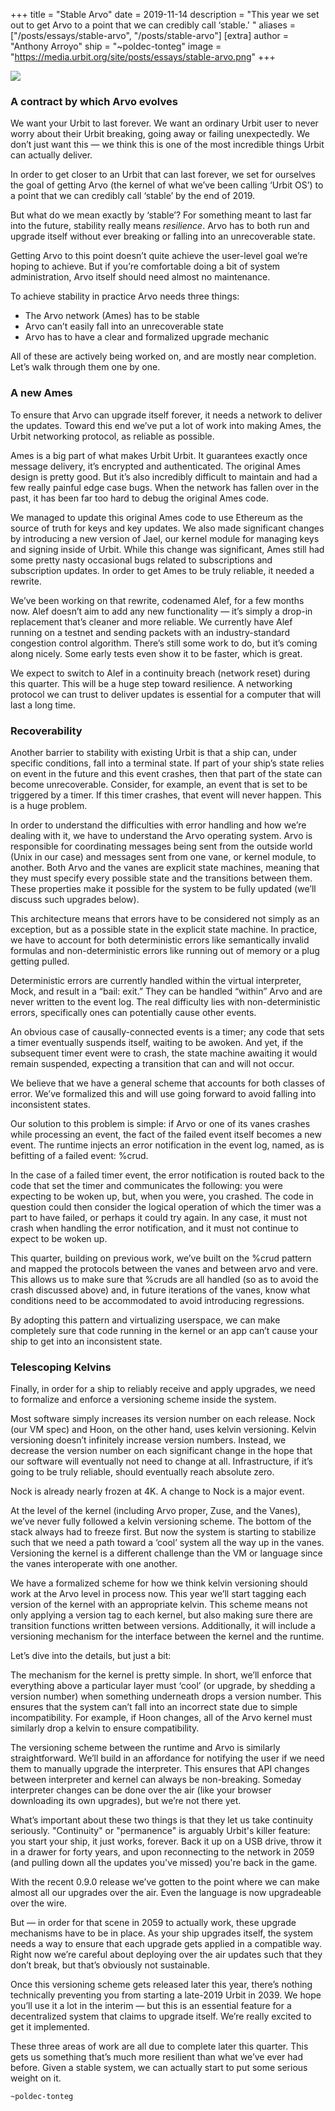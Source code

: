 +++
title = "Stable Arvo"
date = 2019-11-14
description = "This year we set out to get Arvo to a point that we can credibly call ‘stable.' "
aliases = ["/posts/essays/stable-arvo", "/posts/stable-arvo"]
[extra]
author = "Anthony Arroyo"
ship = "~poldec-tonteg"
image = "https://media.urbit.org/site/posts/essays/stable-arvo.png"
+++

![](https://media.urbit.org/site/posts/essays/stable-arvo.png)

### A contract by which Arvo evolves

We want your Urbit to last forever. We want an ordinary Urbit user to never worry about their Urbit breaking, going away or failing unexpectedly. We don’t just want this — we think this is one of the most incredible things Urbit can actually deliver.

In order to get closer to an Urbit that can last forever, we set for ourselves the goal of getting Arvo (the kernel of what we’ve been calling ‘Urbit OS’) to a point that we can credibly call ‘stable’ by the end of 2019. 

But what do we mean exactly by ‘stable’? For something meant to last far into the future, stability really means *resilience*. Arvo has to both run and upgrade itself without ever breaking or falling into an unrecoverable state. 

Getting Arvo to this point doesn’t quite achieve the user-level goal we’re hoping to achieve. But if you’re comfortable doing a bit of system administration, Arvo itself should need almost no maintenance.

To achieve stability in practice Arvo needs three things:

- The Arvo network (Ames) has to be stable 
- Arvo can’t easily fall into an unrecoverable state
- Arvo has to have a clear and formalized upgrade mechanic

All of these are actively being worked on, and are mostly near completion. Let’s walk through them one by one.


### A new Ames

To ensure that Arvo can upgrade itself forever, it needs a network to deliver the updates. Toward this end we’ve put a lot of work into making Ames, the Urbit networking protocol, as reliable as possible.

Ames is a big part of what makes Urbit Urbit. It guarantees exactly once message delivery, it’s encrypted and authenticated. The original Ames design is pretty good. But it’s also incredibly difficult to maintain and had a few really painful edge case bugs. When the network has fallen over in the past, it has been far too hard to debug the original Ames code.

We managed to update this original Ames code to use Ethereum as the source of truth for keys and key updates. We also made significant changes by introducing a new version of Jael, our kernel module for managing keys and signing inside of Urbit. While this change was significant, Ames still had some pretty nasty occasional bugs related to subscriptions and subscription updates. In order to get Ames to be truly reliable, it needed a rewrite.

We’ve been working on that rewrite, codenamed Alef, for a few months now. Alef doesn’t aim to add any new functionality — it’s simply a drop-in replacement that’s cleaner and more reliable. We currently have Alef running on a testnet and sending packets with an industry-standard congestion control algorithm. There’s still some work to do, but it’s coming along nicely. Some early tests even show it to be faster, which is great.

We expect to switch to Alef in a continuity breach (network reset) during this quarter. This will be a huge step toward resilience. A networking protocol we can trust to deliver updates is essential for a computer that will last a long time.


### Recoverability

Another barrier to stability with existing Urbit is that a ship can, under specific conditions, fall into a terminal state. If part of your ship’s state relies on event in the future and this event crashes, then that part of the state can become unrecoverable. Consider, for example, an event that is set to be triggered by a timer. If this timer crashes, that event will never happen. This is a huge problem.

In order to understand the difficulties with error handling and how we’re dealing with it, we have to understand the Arvo operating system. Arvo is responsible for coordinating messages being sent from the outside world (Unix in our case) and messages sent from one vane, or kernel module, to another. Both Arvo and the vanes are explicit state machines, meaning that they must specify every possible state and the transitions between them. These properties make it possible for the system to be fully updated (we’ll discuss such upgrades below).

This architecture means that errors have to be considered not simply as an exception, but as a possible state in the explicit state machine. In practice, we have to account for both deterministic errors like semantically invalid formulas and non-deterministic errors like running out of memory or a plug getting pulled.

Deterministic errors are currently handled within the virtual interpreter, Mock, and result in a “bail: exit.” They can be handled “within” Arvo and are never written to the event log. The real difficulty lies with non-deterministic errors, specifically ones can potentially cause other events.

An obvious case of causally-connected events is a timer; any code that sets a timer eventually suspends itself, waiting to be awoken. And yet, if the subsequent timer event were to crash, the state machine awaiting it would remain suspended, expecting a transition that can and will not 
occur.

We believe that we have a general scheme that accounts for both classes of error. We’ve formalized this and will use going forward to avoid falling into inconsistent states. 

Our solution to this problem is simple: if Arvo or one of its vanes crashes while processing an event, the fact of the failed event itself becomes a new event. The runtime injects an error notification in the event log, named, as is befitting of a failed event: %crud.

In the case of a failed timer event, the error notification is routed back to the code that set the timer and communicates the following: you were expecting to be woken up, but, when you were, you crashed. The code in question could then consider the logical operation of which the timer was a part to have failed, or perhaps it could try again. In any case, it must not crash when handling the error notification, and it must not continue to expect to be woken up.

This quarter, building on previous work, we’ve built on the %crud pattern and mapped the protocols between the vanes and between arvo and vere. This allows us to make sure that %cruds are all handled (so as to avoid the crash discussed above) and, in future iterations of the vanes, know what conditions need to be accommodated to avoid introducing regressions. 

By adopting this pattern and virtualizing userspace, we can make completely sure that code running in the kernel or an app can’t cause your ship to get into an inconsistent state.


### Telescoping Kelvins

Finally, in order for a ship to reliably receive and apply upgrades, we need to formalize and enforce a versioning scheme inside the system. 

Most software simply increases its version number on each release. Nock (our VM spec) and Hoon, on the other hand, uses kelvin versioning. Kelvin versioning doesn’t infinitely increase version numbers. Instead, we decrease the version number on each significant change in the hope that our software will eventually not need to change at all. Infrastructure, if it’s going to be truly reliable, should eventually reach absolute zero. 

Nock is already nearly frozen at 4K. A change to Nock is a major event.

At the level of the kernel (including Arvo proper, Zuse, and the Vanes), we’ve never fully followed a kelvin versioning scheme. The bottom of the stack always had to freeze first. But now the system is starting to stabilize such that we need a path toward a ‘cool’ system all the way up in the vanes. Versioning the kernel is a different challenge than the VM or language since the vanes interoperate with one another.

We have a formalized scheme for how we think kelvin versioning should work at the Arvo level in process now. This year we’ll start tagging each version of the kernel with an appropriate kelvin. This scheme means not only applying a version tag to each kernel, but also making sure there are transition functions written between versions. Additionally, it will include a versioning mechanism for the interface between the kernel and the runtime.

Let’s dive into the details, but just a bit:

The mechanism for the kernel is pretty simple. In short, we’ll enforce that everything above a particular layer must ‘cool’ (or upgrade, by shedding a version number) when something underneath drops a version number. This ensures that the system can’t fall into an incorrect state due to simple incompatibility. For example, if Hoon changes, all of the Arvo kernel must similarly drop a kelvin to ensure compatibility.

The versioning scheme between the runtime and Arvo is similarly straightforward. We’ll build in an affordance for notifying the user if we need them to manually upgrade the interpreter. This ensures that API changes between interpreter and kernel can always be non-breaking. Someday interpreter changes can be done over the air (like your browser downloading its own upgrades), but we’re not there yet.

What’s important about these two things is that they let us take continuity seriously. "Continuity" or "permanence" is arguably Urbit's killer feature: you start your ship, it just works, forever. Back it up on a USB drive, throw it in a drawer for forty years, and upon reconnecting to the network in 2059 (and pulling down all the updates you've missed) you're back in the game. 

With the recent 0.9.0 release we’ve gotten to the point where we can make almost all our upgrades over the air. Even the language is now upgradeable over the wire.

But — in order for that scene in 2059 to actually work, these upgrade mechanisms have to be in place. As your ship upgrades itself, the system needs a way to ensure that each upgrade gets applied in a compatible way. Right now we’re careful about deploying over the air updates such that they don’t break, but that’s obviously not sustainable.

Once this versioning scheme gets released later this year, there’s nothing technically preventing you from starting a late-2019 Urbit in 2039. We hope you’ll use it a lot in the interim — but this is an essential feature for a decentralized system that claims to upgrade itself. We’re really excited to get it implemented.

These three areas of work are all due to complete later this quarter. This gets us something that’s much more resilient than what we’ve ever had before. Given a stable system, we can actually start to put some serious weight on it. 

`~poldec-tonteg`
